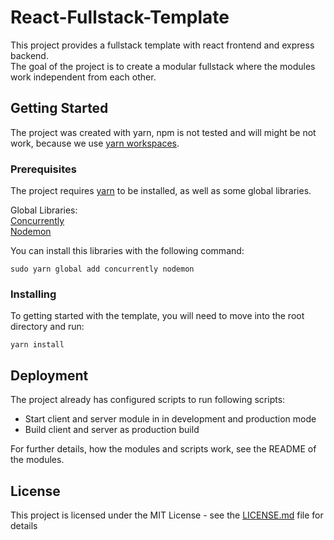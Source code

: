 # React-Fullstack-Template

This project provides a fullstack template with react frontend and express backend.  
The goal of the project is to create a modular fullstack where the modules work independent from each other.  


## Getting Started

The project was created with yarn, npm is not tested and will might be not work, because we use [yarn workspaces](https://yarnpkg.com/lang/en/docs/workspaces/).  

### Prerequisites

The project requires [yarn](https://yarnpkg.com/en/docs/install) to be installed, as well as some global libraries.  

Global Libraries:  
[Concurrently](https://www.npmjs.com/package/concurrently)  
[Nodemon](https://www.npmjs.com/package/nodemon)

You can install this libraries with the following command:  
```
sudo yarn global add concurrently nodemon
```


### Installing

To getting started with the template, you will need to move into the root directory and run:
```
yarn install
```

## Deployment

The project already has configured scripts to run following scripts:
* Start client and server module in in development and production mode
* Build client and server as production build

For further details, how the modules and scripts work, see the README of the modules.

## License

This project is licensed under the MIT License - see the [LICENSE.md](LICENSE.md) file for details
